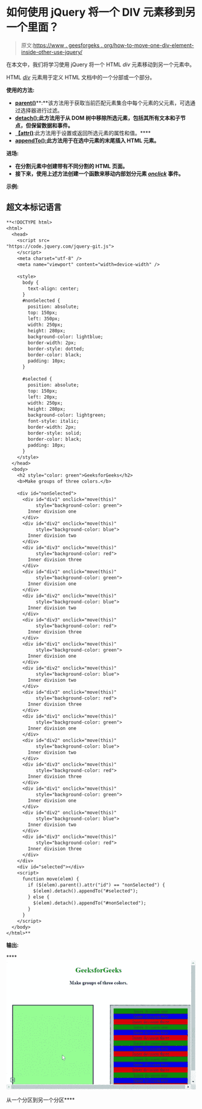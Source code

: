 # 如何使用 jQuery 将一个 DIV 元素移到另一个里面？

> 原文:[https://www . geesforgeks . org/how-to-move-one-div-element-inside-other-use-jquery/](https://www.geeksforgeeks.org/how-to-move-one-div-element-inside-another-using-jquery/)

在本文中，我们将学习使用 jQuery 将一个 HTML *div* 元素移动到另一个元素中。

HTML [*div*](https://www.geeksforgeeks.org/div-tag-html/) 元素用于定义 HTML 文档中的一个分部或一个部分。

**使用的方法:**

*   [**parent()**](https://www.geeksforgeeks.org/jquery-parent-parents-with-examples/)**:**该方法用于获取当前匹配元素集合中每个元素的父元素，可选通过选择器进行过滤。
*   [**detach():**](https://www.geeksforgeeks.org/jquery-detach-with-examples/)**此方法用于从 DOM 树中移除所选元素，包括其所有文本和子节点，但保留数据和事件。**
*   **[**【attr()**](https://www.geeksforgeeks.org/jquery-attr-method/)**:此方法用于设置或返回所选元素的属性和值。****
*   **[**appendTo():**](https://www.geeksforgeeks.org/jquery-append-method/)**此方法用于在选中元素的末尾插入 HTML 元素。****

******进场:******

*   ****在分割元素中创建带有不同分割的 HTML 页面。****
*   ****接下来，使用上述方法创建一个函数来移动内部划分元素 [*onclick*](https://www.geeksforgeeks.org/html-dom-onclick-event/) 事件。****

******示例:******

## ****超文本标记语言****

```
**<!DOCTYPE html>
<html>
  <head>
    <script src=
"https://code.jquery.com/jquery-git.js">
    </script>
    <meta charset="utf-8" />
    <meta name="viewport" content="width=device-width" />

    <style>
      body {
        text-align: center;
      }
      #nonSelected {
        position: absolute;
        top: 150px;
        left: 350px;
        width: 250px;
        height: 280px;
        background-color: lightblue;
        border-width: 2px;
        border-style: dotted;
        border-color: black;
        padding: 10px;
      }

      #selected {
        position: absolute;
        top: 150px;
        left: 20px;
        width: 250px;
        height: 280px;
        background-color: lightgreen;
        font-style: italic;
        border-width: 2px;
        border-style: solid;
        border-color: black;
        padding: 10px;
      }
    </style>
  </head>
  <body>
    <h2 style="color: green">GeeksforGeeks</h2>
    <b>Make groups of three colors.</b>

    <div id="nonSelected">
      <div id="div1" onclick="move(this)" 
           style="background-color: green">
        Inner division one
      </div>
      <div id="div2" onclick="move(this)" 
           style="background-color: blue">
        Inner division two
      </div>
      <div id="div3" onclick="move(this)" 
           style="background-color: red">
        Inner division three
      </div>
      <div id="div1" onclick="move(this)" 
           style="background-color: green">
        Inner division one
      </div>
      <div id="div2" onclick="move(this)" 
           style="background-color: blue">
        Inner division two
      </div>
      <div id="div3" onclick="move(this)" 
           style="background-color: red">
        Inner division three
      </div>
      <div id="div1" onclick="move(this)" 
           style="background-color: green">
        Inner division one
      </div>
      <div id="div2" onclick="move(this)" 
           style="background-color: blue">
        Inner division two
      </div>
      <div id="div3" onclick="move(this)" 
           style="background-color: red">
        Inner division three
      </div>
      <div id="div1" onclick="move(this)" 
           style="background-color: green">
        Inner division one
      </div>
      <div id="div2" onclick="move(this)" 
           style="background-color: blue">
        Inner division two
      </div>
      <div id="div3" onclick="move(this)" 
           style="background-color: red">
        Inner division three
      </div>
      <div id="div1" onclick="move(this)" 
           style="background-color: green">
        Inner division one
      </div>
      <div id="div2" onclick="move(this)" 
           style="background-color: blue">
        Inner division two
      </div>
      <div id="div3" onclick="move(this)" 
           style="background-color: red">
        Inner division three
      </div>
    </div>
    <div id="selected"></div>
    <script>
      function move(elem) {
        if ($(elem).parent().attr("id") == "nonSelected") {
          $(elem).detach().appendTo("#selected");
        } else {
          $(elem).detach().appendTo("#nonSelected");
        }
      }
    </script>
  </body>
</html>**
```

******输出:****** 

****![](img/699e0019547d15748d571200bc98fb57.png)

从一个分区到另一个分区****